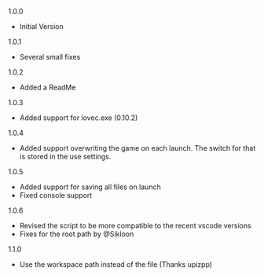 1.0.0
- Initial Version

1.0.1
- Several small fixes

1.0.2
- Added a ReadMe

1.0.3
- Added support for lovec.exe (0.10.2)

1.0.4
- Added support overwriting the game on each launch. The switch for that is stored in the use settings.

1.0.5
- Added support for saving all files on launch
- Fixed console support

1.0.6
- Revised the script to be more compatible to the recent vscode versions
- Fixes for the root path by @Sikloon

1.1.0
- Use the workspace path instead of the file (Thanks upizpp)